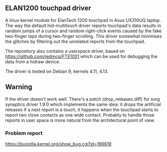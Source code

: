## ELAN1200 touchpad driver

A linux kernel module for ElanTech 1200 touchpad in Asus UX310UQ laptop. The way the default hid-multitouch driver reports touchpad's data results in random jumps of a cursor and random right-click events caused by the fake two-finger taps during two-finger scrolling. This driver somewhat minimises the glitches by filtering out the unrelated reports from the touchpad.

The repository also contains a userspace driver, based on https://github.com/redmcg/FTE1001 which can be used for debugging the data from a hidraw device.

The driver is tested on Debian 9, kernels 4.11, 4.13.

## Warning

If the driver doesn't work well. There's a patch (drop_releases.diff) for xorg synaptics driver 1.9.0 which implements the same idea: it drops the artificial releases if a next report is a touch, it happens when the touchpad starts to report two close contacts as one wide contact. Probably to handle those reports in user space is more natural from the architectural point of view.

### Problem report

https://bugzilla.kernel.org/show_bug.cgi?id=196619
